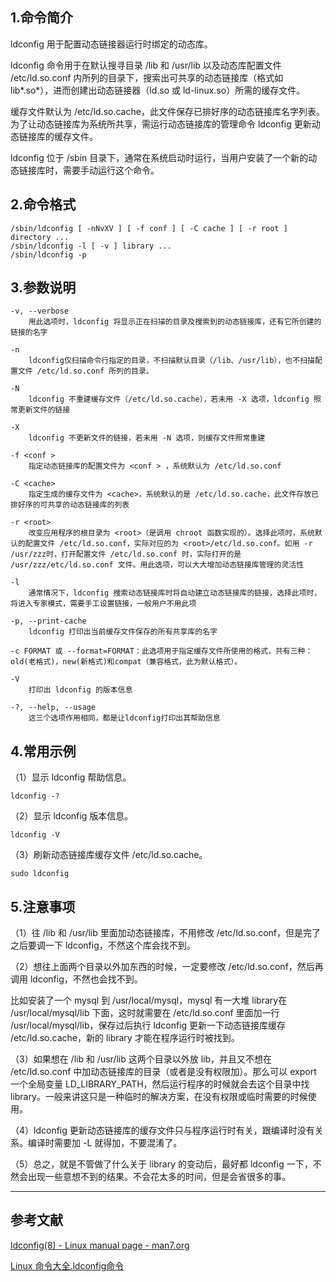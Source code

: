 ## 1.命令简介
ldconfig 用于配置动态链接器运行时绑定的动态库。

ldconfig 命令用于在默认搜寻目录 /lib 和 /usr/lib 以及动态库配置文件 /etc/ld.so.conf 内所列的目录下，搜索出可共享的动态链接库（格式如 lib*.so*），进而创建出动态链接器（ld.so 或 ld-linux.so）所需的缓存文件。

缓存文件默认为 /etc/ld.so.cache，此文件保存已排好序的动态链接库名字列表。为了让动态链接库为系统所共享，需运行动态链接库的管理命令 ldconfig 更新动态链接库的缓存文件。

ldconfig 位于 /sbin 目录下，通常在系统启动时运行，当用户安装了一个新的动态链接库时，需要手动运行这个命令。

## 2.命令格式
```
/sbin/ldconfig [ -nNvXV ] [ -f conf ] [ -C cache ] [ -r root ] directory ...
/sbin/ldconfig -l [ -v ] library ...
/sbin/ldconfig -p
```

## 3.参数说明
```
-v, --verbose
	用此选项时，ldconfig 将显示正在扫描的目录及搜索到的动态链接库，还有它所创建的链接的名字

-n
	ldconfig仅扫描命令行指定的目录，不扫描默认目录（/lib、/usr/lib），也不扫描配置文件 /etc/ld.so.conf 所列的目录。

-N
	ldconfig 不重建缓存文件（/etc/ld.so.cache），若未用 -X 选项，ldconfig 照常更新文件的链接

-X
	ldconfig 不更新文件的链接，若未用 -N 选项，则缓存文件照常重建

-f <conf >
	指定动态链接库的配置文件为 <conf > ，系统默认为 /etc/ld.so.conf

-C <cache>
	指定生成的缓存文件为 <cache>，系统默认的是 /etc/ld.so.cache，此文件存放已排好序的可共享的动态链接库的列表

-r <root>
	改变应用程序的根目录为 <root>（是调用 chroot 函数实现的）。选择此项时，系统默认的配置文件 /etc/ld.so.conf，实际对应的为 <root>/etc/ld.so.conf。如用 -r /usr/zzz时，打开配置文件 /etc/ld.so.conf 时，实际打开的是 /usr/zzz/etc/ld.so.conf 文件。用此选项，可以大大增加动态链接库管理的灵活性

-l
	通常情况下，ldconfig 搜索动态链接库时将自动建立动态链接库的链接，选择此项时，将进入专家模式，需要手工设置链接，一般用户不用此项

-p, --print-cache
	ldconfig 打印出当前缓存文件保存的所有共享库的名字

-c FORMAT 或 --format=FORMAT：此选项用于指定缓存文件所使用的格式，共有三种：old(老格式)，new(新格式)和compat（兼容格式，此为默认格式）。

-V
	打印出 ldconfig 的版本信息

-?, --help, --usage
	这三个选项作用相同，都是让ldconfig打印出其帮助信息
```

## 4.常用示例
（1）显示 ldconfig 帮助信息。
```
ldconfig -?
```
（2）显示 ldconfig 版本信息。
```
ldconfig -V
```
（3）刷新动态链接库缓存文件  /etc/ld.so.cache。
```
sudo ldconfig
```

## 5.注意事项
（1）往 /lib 和 /usr/lib 里面加动态链接库，不用修改 /etc/ld.so.conf，但是完了之后要调一下 ldconfig，不然这个库会找不到。

（2）想往上面两个目录以外加东西的时候，一定要修改 /etc/ld.so.conf，然后再调用 ldconfig，不然也会找不到。

比如安装了一个 mysql 到 /usr/local/mysql，mysql 有一大堆 library在 /usr/local/mysql/lib 下面，这时就需要在 /etc/ld.so.conf 里面加一行 /usr/local/mysql/lib，保存过后执行 ldconfig 更新一下动态链接库缓存  /etc/ld.so.cache，新的 library 才能在程序运行时被找到。

（3）如果想在 /lib 和 /usr/lib 这两个目录以外放 lib，并且又不想在 /etc/ld.so.conf 中加动态链接库的目录（或者是没有权限加）。那么可以 export 一个全局变量 LD_LIBRARY_PATH，然后运行程序的时候就会去这个目录中找 library。一般来讲这只是一种临时的解决方案，在没有权限或临时需要的时候使用。

（4）ldconfig 更新动态链接库的缓存文件只与程序运行时有关，跟编译时没有关系。编译时需要加 -L 就得加，不要混淆了。

（5）总之，就是不管做了什么关于 library 的变动后，最好都 ldconfig 一下，不然会出现一些意想不到的结果。不会花太多的时间，但是会省很多的事。

---
## 参考文献
[ldconfig(8) - Linux manual page - man7.org](http://man7.org/linux/man-pages/man8/ldconfig.8.html)

[Linux 命令大全.ldconfig命令](https://man.linuxde.net/ldconfig)

<Vssue title="ldconfig" />